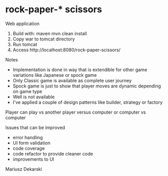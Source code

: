 # rock-paper-* scissors


Web application 
1. Build with: maven mvn clean install
2. Copy war to tomcat directory 
3. Run tomcat 
4. Access http://localhost:8080/rock-paper-scissors/

Notes
* Implementation is done in way that is extendible for other game variations like Japanese or spock game
* Only Classic game is available as complete user journey 
* Spock game is just to show that player moves are dynamic depending on game type 
* Well is not available
* I've applied a couple of design patterns like builder, strategy or factory   

Player can play vs another player 
versus computer 
or computer vs computer 

Issues that can be improved 
* error handling 
* UI form validation 
* code coverage 
* code refactor to provide cleaner code 
* improvements to UI 


Mariusz Dekarski